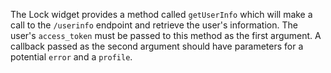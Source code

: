 The Lock widget provides a method called `getUserInfo` which will make a call to the `/userinfo` endpoint and retrieve the user's information. The user's `access_token` must be passed to this method as the first argument. A callback passed as the second argument should have parameters for a potential `error` and a `profile`.
